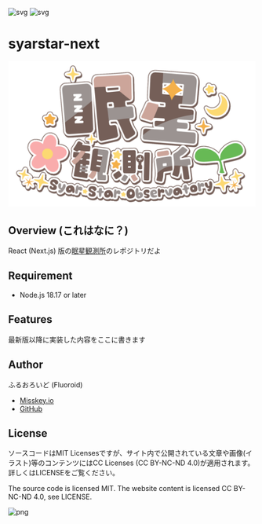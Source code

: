 ![svg](https://img.shields.io/badge/-Next.js-333.svg?logo=next.js&style=flat)
![svg](https://img.shields.io/badge/license-MIT-blue.svg)

# syarstar-next

![webp](./public/img/logo.webp)

## Overview (これはなに？)

React (Next.js) 版の[眠星観測所](https://syarstar.net)のレポジトリだよ

## Requirement

- Node.js 18.17 or later

## Features

最新版以降に実装した内容をここに書きます

## Author

ふるおろいど (Fluoroid)

- [Misskey.io](https://misskey.io/@Fluoroid)
- [GitHub](https://github.com/fluoroid)

## License

ソースコードはMIT Licensesですが、サイト内で公開されている文章や画像(イラスト)等のコンテンツにはCC Licenses (CC BY-NC-ND 4.0)が適用されます。詳しくはLICENSEをご覧ください。

The source code is licensed MIT. The website content is licensed CC BY-NC-ND 4.0, see LICENSE.

![png](https://creativecommons.jp/wp-content/uploads/2015/04/by-nc-nd.png?w=300)
